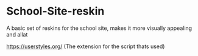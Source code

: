 # School-Site-reskin
A basic set of reskins for the school site, makes it more visually appealing and allat

https://userstyles.org/ (The extension for the script thats used)
